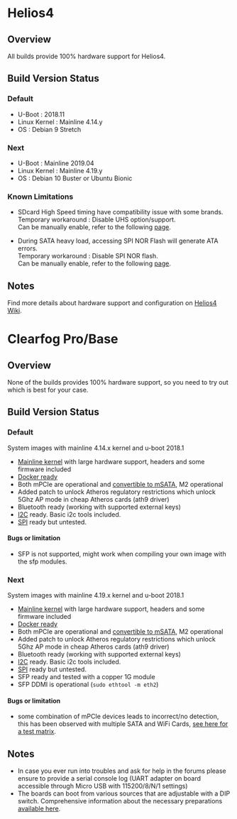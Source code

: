 # Helios4

## Overview

All builds provide 100% hardware support for Helios4.

## Build Version Status

### Default

- U-Boot : 2018.11
- Linux Kernel : Mainline 4.14.y
- OS : Debian 9 Stretch

### Next

- U-Boot : Mainline 2019.04
- Linux Kernel : Mainline 4.19.y
- OS : Debian 10 Buster or Ubuntu Bionic

### Known Limitations

* SDcard High Speed timing have compatibility issue with some brands.</br>
Temporary workaround : Disable UHS option/support.</br>
Can be manually enable, refer to the following [page](https://wiki.kobol.io/sdcard).

* During SATA heavy load, accessing SPI NOR Flash will generate ATA errors.</br>
Temporary workaround : Disable SPI NOR flash.</br>
Can be manually enable, refer to the following [page](https://wiki.kobol.io/spi).

## Notes

Find more details about hardware support and configuration on [Helios4 Wiki](https://wiki.kobol.io).

# Clearfog Pro/Base

## Overview

None of the builds provides 100% hardware support, so you need to try out which is best for your case.

## Build Version Status

### Default
System images with mainline 4.14.x kernel and u-boot 2018.1

- [Mainline kernel](http://www.kernel.org/) with large hardware support, headers and some firmware included
- [Docker ready](User-Guide_Advanced-Features/#how-to-run-docker)
- Both mPCIe are operational and [convertible to mSATA](https://github.com/armbian/build/tree/master/patch/u-boot/u-boot-mvebu), M2 operational
- Added patch to unlock Atheros regulatory restrictions which unlock 5Ghz AP mode in cheap Atheros cards (ath9 driver)
- Bluetooth ready (working with supported external keys)
- [I2C](http://en.wikipedia.org/wiki/I%C2%B2C) ready. Basic i2c tools included.
- [SPI](http://en.wikipedia.org/wiki/Serial_Peripheral_Interface_Bus) ready but untested.

#### Bugs or limitation

- SFP is not supported, might work when compiling your own image with the sfp modules.

### Next
System images with mainline 4.19.x kernel and u-boot 2018.1

- [Mainline kernel](http://www.kernel.org/) with large hardware support, headers and some firmware included
- [Docker ready](User-Guide_Advanced-Features/#how-to-run-docker)
- Both mPCIe are operational and [convertible to mSATA](https://github.com/armbian/build/tree/master/patch/u-boot/u-boot-mvebu), M2 operational
- Added patch to unlock Atheros regulatory restrictions which unlock 5Ghz AP mode in cheap Atheros cards (ath9 driver)
- Bluetooth ready (working with supported external keys)
- [I2C](http://en.wikipedia.org/wiki/I%C2%B2C) ready. Basic i2c tools included.
- [SPI](http://en.wikipedia.org/wiki/Serial_Peripheral_Interface_Bus) ready but untested.
- SFP ready and tested with a copper 1G module
- SFP DDMI is operational (`sudo ethtool -m eth2`)

#### Bugs or limitation

- some combination of mPCIe devices leads to incorrect/no detection, this has been observed with multiple SATA and WiFi Cards, [see here for a test matrix](https://docs.google.com/spreadsheets/d/1VggzrfFibH0cmpSGW2FyoJW-d936Y2amwwKutUwX4-8).

## Notes

- In case you ever run into troubles and ask for help in the forums please ensure to provide a serial console log (UART adapter on board accessible through Micro USB with 115200/8/N/1 settings)
- The boards can boot from various sources that are adjustable with a DIP switch. Comprehensive information about the necessary preparations [available here](https://github.com/nightseas/arm_applications/blob/master/doc/getting_started_with_clearfog_base.md).

